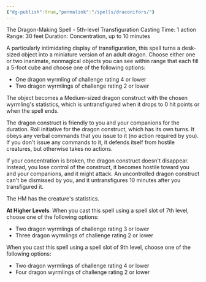 ```yaml
---
{"dg-publish":true,"permalink":"/spells/draconifors/"}
---
```


The Dragon-Making Spell - 5th-level Transfiguration
Casting Time: 1 action
Range: 30 feet
Duration: Concentration, up to 10 minutes

A particularly intimidating display of transfiguration, this spell turns a desk-sized object into a miniature version of an adult dragon. Choose either one or two inanimate, nonmagical objects you can see within range that each fill a 5-foot cube and choose one of the following options:

- One dragon wyrmling of challenge rating 4 or lower
- Two dragon wyrmlings of challenge rating 2 or lower

The object becomes a Medium-sized dragon construct with the chosen wyrmling's statistics, which is untransfigured when it drops to 0 hit points or when the spell ends.

The dragon construct is friendly to you and your companions for the duration. Roll initiative for the dragon construct, which has its own turns. It obeys any verbal commands that you issue to it (no action required by you). If you don't issue any commands to it, it defends itself from hostile creatures, but otherwise takes no actions.

If your concentration is broken, the dragon construct doesn't disappear. Instead, you lose control of the construct, it becomes hostile toward you and your companions, and it might attack. An uncontrolled dragon construct can't be dismissed by you, and it untransfigures 10 minutes after you
transfigured it.

The HM has the creature's statistics.

**At Higher Levels**. When you cast this spell using a spell slot of 7th level, choose one of the following options:
- Two dragon wyrmlings of challenge rating 3 or lower
- Three dragon wyrmlings of challenge rating 2 or lower

When you cast this spell using a spell slot of 9th level, choose one of the following options:
- Two dragon wyrmlings of challenge rating 4 or lower
- Four dragon wyrmlings of challenge rating 2 or lower